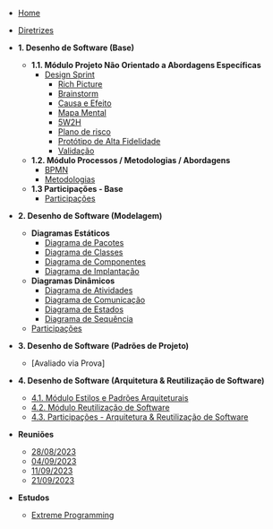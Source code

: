 <!-- docs/_sidebar.md -->

- [Home](/)
- [Diretrizes](Diretrizes/Diretrizes.md)
- **1. Desenho de Software (Base)**

  - **1.1. Módulo Projeto Não Orientado a Abordagens Específicas**
    - [Design Sprint](Base/designSprint/designSprint.md)
      - [Rich Picture](Base/designSprint/richPicture.md)
      - [Brainstorm](Base/designSprint/brainstorm.md)
      - [Causa e Efeito](Base/designSprint/causaEfeito.md)
      - [Mapa Mental](Base/designSprint/mapaMental.md)
      - [5W2H](Base/designSprint/5w2h.md)
      - [Plano de risco](Base/designSprint/PlanoDeRiscos.md)
      - [Protótipo de Alta Fidelidade](Base/designSprint/prototipo.md)
      - [Validação](Base/designSprint/validacao.md)
  - **1.2. Módulo Processos / Metodologias / Abordagens**
    - [BPMN](Base/bpmn.md)
    - [Metodologias](Base/metodologias.md)
  - **1.3 Participações - Base**
    - [Participações](/Base/participacao.md)

- **2. Desenho de Software (Modelagem)**

  - **Diagramas Estáticos**
    - [Diagrama de Pacotes](Modelagem/diagramasEstaticos/diagramaPacotes.md)
    - [Diagrama de Classes](Modelagem/diagramasEstaticos/diagramaClasses.md)
    - [Diagrama de Componentes](Modelagem/diagramasEstaticos/diagramaComponentes.md)
    - [Diagrama de Implantação](Modelagem/diagramasEstaticos/DiagramaImplantacao.md)
  - **Diagramas Dinâmicos**
    - [Diagrama de Atividades](Modelagem/diagramasDinamicos/diagramaAtividade.md)
    - [Diagrama de Comunicação](/Modelagem/diagramasDinamicos/diagramaComunicacao.md)
    - [Diagrama de Estados](/Modelagem/diagramasDinamicos/diagramaEstados.md)
    - [Diagrama de Sequência](/Modelagem/diagramasDinamicos/diagramaSequencia.md)
  - [Participações](/Modelagem/participacaoModelagem.md)

- **3. Desenho de Software (Padrões de Projeto)**

  - [Avaliado via Prova]

- **4. Desenho de Software (Arquitetura & Reutilização de Software)**

  - [4.1. Módulo Estilos e Padrões Arquiteturais](/docs/ArquiteturaReutilizacao/4.1.PadroesArquiteturais.md)
  - [4.2. Módulo Reutilização de Software](/docs/ArquiteturaReutilizacao/4.2.ReutilizacaoDeSoftware.md)
  - [4.3. Participações - Arquitetura & Reutilização de Software](/docs/ArquiteturaReutilizacao/4.3.ParticipacoesArqReutilizacao.md)

- **Reuniões**

  - [28/08/2023](atas-das-reunioes/Reuniao_28_08.md)
  - [04/09/2023](atas-das-reunioes/Reuniao_04_09.md)
  - [11/09/2023](atas-das-reunioes/Reuniao_11_09.md)
  - [21/09/2023](atas-das-reunioes/Reuniao_21_09.md)

- **Estudos**
  - [Extreme Programming](Estudo/xp/xp.md)
